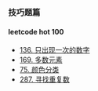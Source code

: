 ### 技巧题篇
#### leetcode hot 100
* [136. 只出现一次的数字](https://github.com/cyh756085049/web-system/blob/main/algorithms/leetcode/other/q136_singleNumber.js)
* [169. 多数元素](https://github.com/cyh756085049/web-system/blob/main/algorithms/leetcode/other/q169_majorityElement.js)
* [75. 颜色分类](https://github.com/cyh756085049/web-system/blob/main/algorithms/leetcode/other/q75_sortColors.js)
* [287. 寻找重复数](https://github.com/cyh756085049/web-system/blob/main/algorithms/leetcode/other/q75_sortColors.js)